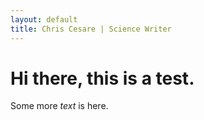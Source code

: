 ```yaml
---
layout: default
title: Chris Cesare | Science Writer
---
```



# Hi there, this is a test.

Some more *text* is here.
